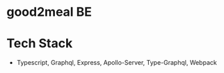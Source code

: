 # good2meal BE

# Tech Stack

-   Typescript, Graphql, Express, Apollo-Server, Type-Graphql, Webpack
